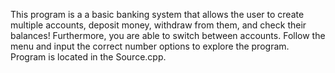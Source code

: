 This program is a a basic banking system that allows the user to create multiple accounts, deposit money, withdraw from them, and check their balances! Furthermore, you are able to switch between accounts. Follow the menu and input the correct number options to explore the program. Program is located in the Source.cpp.
